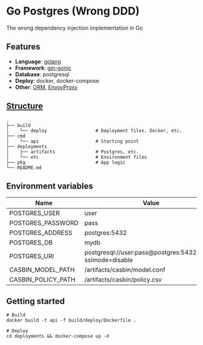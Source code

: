 # Go Postgres (Wrong DDD)
The wrong dependency injection implementation in Go

## Features
- **Language**: [golang](https://golang.org/doc/install#install)
- **Framework**: [gin-gonic](https://github.com/gin-gonic/gin)
- **Database**: postgresql
- **Deploy**: docker, docker-compose
- **Other**: [ORM](https://github.com/jinzhu/gorm), [EnvoyProxy](https://www.envoyproxy.io/)

## [Structure](https://github.com/golang-standards/project-layout)
```
.
├── build
│    └── deploy                  # Deployment files. Docker, etc.
├── cmd                          
│    └── api                     # Starting point
├── deployments
│    ├── artifacts               # Postgres, etc.
│    └── etc                     # Environment files
├── pkg                          # App logic
└── README.md
```

## Environment variables
Name | Value
------------ | -------------
POSTGRES_USER|user
POSTGRES_PASSWORD|pass
POSTGRES_ADDRESS|postgres:5432
POSTGRES_DB|mydb
POSTGRES_URI|postgresql://user:pass@postgres:5432/mydb?sslmode=disable
CASBIN_MODEL_PATH|/artifacts/casbin/model.conf
CASBIN_POLICY_PATH|/artifacts/casbin/policy.csv

## Getting started
```shell script
# Build
docker build -t api -f build/deploy/Dockerfile .

# Deploy
cd deployments && docker-compose up -d
```
